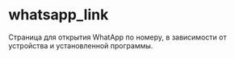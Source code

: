 # whatsapp_link
Страница для открытия WhatApp по номеру, в зависимости от устройства и установленной программы.
